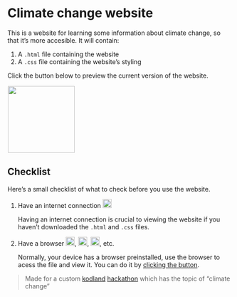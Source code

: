 # Climate change website
This is a website for learning some information about climate change, so that it’s more accesible.
It will contain:
  1. A `.html` file containing the website
  2. A `.css` file containing the website’s styling

Click the button below to preview the current version of the website.

<a href="https://html-preview.github.io/?url=https://github.com/AKodlandUser/climate-change-website/blob/main/index.html" id="button">
  <img src="https://img.shields.io/badge/Preview_Website-black?style=flat-square" width=150px style="border: 1px solid white;" />
</a>

## Checklist
Here’s a small checklist of what to check before you use the website.
<ol>
  <li>Have an internet connection <img src="https://github.com/user-attachments/assets/56697d31-b7c9-44c1-af0b-db914b69d785" width=20px></li>
  <p>Having an internet connection is crucial to viewing the website if you haven’t downloaded the <code>.html</code> and <code>.css</code> files.</p>
  <li>Have a browser <img src="https://github.com/user-attachments/assets/c8bc5307-4c63-4c4d-8ad4-7f20ee332651" width=20px>, <img src="https://github.com/user-attachments/assets/d672e49b-be1c-4254-8780-18b87ee12c64" width=20px>, <img src="https://github.com/user-attachments/assets/1ed485ad-754a-4df0-aaf2-fc22e04c787b" width=20px>, etc.</li>
  <p>Normally, your device has a browser preinstalled, use the browser to acess the file and view it. You can do it by <a href="https://github.com/AKodlandUser/climate-change-website#button">clicking the button</a>.</p>
</ol>

> Made for a custom [kodland](https://kodland.org "Coding Platform for Kids") [hackathon](https://w.wiki/CKZJ "Programing Marathon Event") which has the topic of “climate change”
